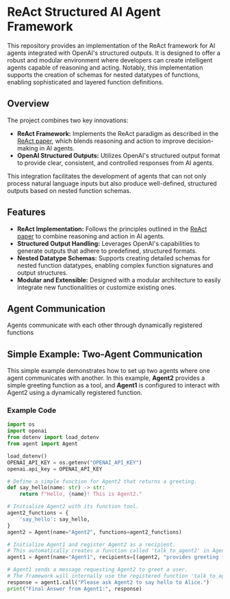 # ReAct Structured AI Agent Framework

This repository provides an implementation of the ReAct framework for AI agents integrated with OpenAI's structured outputs. It is designed to offer a robust and modular environment where developers can create intelligent agents capable of reasoning and acting. Notably, this implementation supports the creation of schemas for nested datatypes of functions, enabling sophisticated and layered function definitions.

## Overview

The project combines two key innovations:
- **ReAct Framework:** Implements the ReAct paradigm as described in the [ReAct paper](https://arxiv.org/abs/2210.03629), which blends reasoning and action to improve decision-making in AI agents.
- **OpenAI Structured Outputs:** Utilizes OpenAI's structured output format to provide clear, consistent, and controlled responses from AI agents.

This integration facilitates the development of agents that can not only process natural language inputs but also produce well-defined, structured outputs based on nested function schemas.

## Features

- **ReAct Implementation:** Follows the principles outlined in the [ReAct paper](https://arxiv.org/abs/2210.03629) to combine reasoning and action in AI agents.
- **Structured Output Handling:** Leverages OpenAI's capabilities to generate outputs that adhere to predefined, structured formats.
- **Nested Datatype Schemas:** Supports creating detailed schemas for nested function datatypes, enabling complex function signatures and output structures.
- **Modular and Extensible:** Designed with a modular architecture to easily integrate new functionalities or customize existing ones.

## Agent Communication
Agents communicate with each other through dynamically registered functions

## Simple Example: Two-Agent Communication

This simple example demonstrates how to set up two agents where one agent communicates with another. In this example, **Agent2** provides a simple greeting function as a tool, and **Agent1** is configured to interact with Agent2 using a dynamically registered function.

### Example Code

```python
import os
import openai
from dotenv import load_dotenv
from agent import Agent

load_dotenv()
OPENAI_API_KEY = os.getenv("OPENAI_API_KEY")
openai.api_key = OPENAI_API_KEY

# Define a simple function for Agent2 that returns a greeting.
def say_hello(name: str) -> str:
    return f"Hello, {name}! This is Agent2."

# Initialize Agent2 with its function tool.
agent2_functions = {
    'say_hello': say_hello,
}
agent2 = Agent(name="Agent2", functions=agent2_functions)

# Initialize Agent1 and register Agent2 as a recipient.
# This automatically creates a function called 'talk_to_agent2' in Agent1.
agent1 = Agent(name="Agent1", recipients=[(agent2, "provides greeting functionality")])

# Agent1 sends a message requesting Agent2 to greet a user.
# The framework will internally use the registered function 'talk_to_agent2' to communicate.
response = agent1.call("Please ask Agent2 to say hello to Alice.")
print("Final Answer from Agent1:", response)
